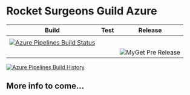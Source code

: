 # Rocket Surgeons Guild Azure

| Build | Test | Release |
|---|---|---|
|  |
| [![Azure Pipelines Build Status](https://img.shields.io/vso/build/RocketSurgeonsGuild/Libraries/RSG.Azure.svg?logo=visualstudiocode&style=flat-square)](https://rocketsurgeonsguild.visualstudio.com/Libraries/_build?definitionId=14)  |  |
|   |   | ![MyGet Pre Release](https://img.shields.io/myget/rocket-surgeons-guild/vpre/Rocket.Surgery.Azure.Functions.svg?logo=nuget&style=flat-square&label=myget) |

[![Azure Pipelines Build History](https://buildstats.info/azurepipelines/chart/RocketSurgeonsGuild/Libraries/14)](https://rocketsurgeonsguild.visualstudio.com/Libraries/_build?definitionId=14)

## More info to come...
